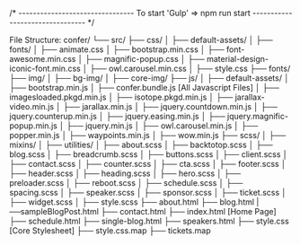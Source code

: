 /* --------------------------------
To start 'Gulp' => npm run start
-------------------------------- */

File Structure:
confer/
└── src/
    ├── css/
    │   ├── default-assets/
    │   ├── fonts/
    │   ├── animate.css
    │   ├── bootstrap.min.css
    │   ├── font-awesome.min.css
    │   ├── magnific-popup.css
    │   ├── material-design-iconic-font.min.css
    │   ├── owl.carousel.min.css
    │   ├── style.css
    ├── fonts/
    ├── img/
    │   ├── bg-img/
    │   ├── core-img/
    ├── js/
    │   ├── default-assets/
    │   ├── bootstrap.min.js
    │   ├── confer.bundle.js [All Javascript Files]
    │   ├── imagesloaded.pkgd.min.js
    │   ├── isotope.pkgd.min.js
    │   ├── jarallax-video.min.js
    │   ├── jarallax.min.js
    │   ├── jquery.countdown.min.js
    │   ├── jquery.counterup.min.js
    │   ├── jquery.easing.min.js
    │   ├── jquery.magnific-popup.min.js
    │   ├── jquery.min.js
    │   ├── owl.carousel.min.js
    │   ├── popper.min.js
    │   ├── waypoints.min.js
    │   ├── wow.min.js
    ├── scss/
    │   ├── mixins/
    │   ├── utilities/
    │   ├── about.scss
    │   ├── backtotop.scss
    │   ├── blog.scss
    │   ├── breadcrumb.scss
    │   ├── buttons.scss
    │   ├── client.scss
    │   ├── contact.scss
    │   ├── counter.scss
    │   ├── cta.scss
    │   ├── footer.scss
    │   ├── header.scss
    │   ├── heading.scss
    │   ├── hero.scss
    │   ├── preloader.scss
    │   ├── reboot.scss
    │   ├── schedule.scss
    │   ├── spacing.scss
    │   ├── speaker.scss
    │   ├── sponsor.scss
    │   ├── ticket.scss
    │   ├── widget.scss
    │   ├── style.scss
    ├── about.html
    ├── blog.html
    |──sampleBlogPost.html
    ├── contact.html
    ├── index.html [Home Page]
    ├── schedule.html
    ├── single-blog.html
    ├── speakers.html
    ├── style.css [Core Stylesheet]
    ├── style.css.map
    ├── tickets.map
